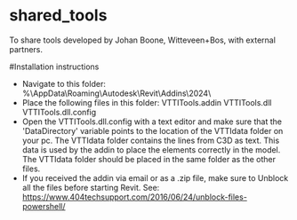 # shared_tools
To share tools developed by Johan Boone, Witteveen+Bos, with external partners.

#Installation instructions
- Navigate to this folder: %\AppData\Roaming\Autodesk\Revit\Addins\2024\
- Place the following files in this folder:
    VTTITools.addin
    VTTITools.dll
    VTTITools.dll.config
- Open the VTTITools.dll.config with a text editor and make sure that the 'DataDirectory' variable points to the location of the VTTIdata folder on your pc.
    The VTTIdata folder contains the lines from C3D as text. This data is used by the addin to place the elements correctly in the model.
    The VTTIdata folder should be placed in the same folder as the other files.
- If you received the addin via email or as a .zip file, make sure to Unblock all the files before starting Revit.
  See: https://www.404techsupport.com/2016/06/24/unblock-files-powershell/
